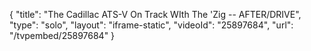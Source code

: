 {
    "title": "The Cadillac ATS-V On Track WIth The 'Zig -- AFTER\/DRIVE",
    "type": "solo",
    "layout": "iframe-static",
    "videoId": "25897684",
    "url": "\/tvpembed\/25897684"
}